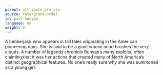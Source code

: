 ```yaml
---
parent: attribute.profile
source: fate-grand-order
id: paul-bunyan
language: en
weight: 0
---
```


A lumberjack who appears in tall tales originating in the American pioneering days. She is said to be a giant whose head brushes the very clouds.
A number of legends chronicle Bunyan’s many exploits, often claiming that it was her actions that created many of North America’s distinct geographical features.
No one’s really sure why she was summoned as a young girl.
